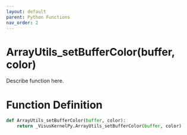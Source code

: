 ```yaml
---
layout: default
parent: Python Functions
nav_order: 2
---
```


# ArrayUtils_setBufferColor(buffer, color)

Describe function here.

# Function Definition

```python
def ArrayUtils_setBufferColor(buffer, color):
    return _VisusKernelPy.ArrayUtils_setBufferColor(buffer, color)
```